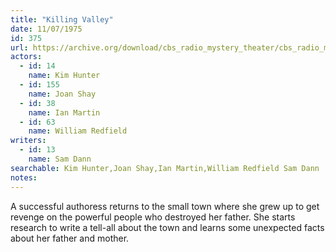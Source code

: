 ```yaml
---
title: "Killing Valley"
date: 11/07/1975
id: 375
url: https://archive.org/download/cbs_radio_mystery_theater/cbs_radio_mystery_theater-0351-0400.zip/cbs_radio_mystery_theater-0351-0400%2Fcbsrmt_0375_killing_valley.mp3
actors:  
  - id: 14
    name: Kim Hunter  
  - id: 155
    name: Joan Shay  
  - id: 38
    name: Ian Martin  
  - id: 63
    name: William Redfield
writers:  
  - id: 13
    name: Sam Dann
searchable: Kim Hunter,Joan Shay,Ian Martin,William Redfield Sam Dann
notes:  
---
```

A successful authoress returns to the small town where she grew up to get revenge on the powerful people who destroyed her father. She starts research to write a tell-all about the town and learns some unexpected facts about her father and mother.